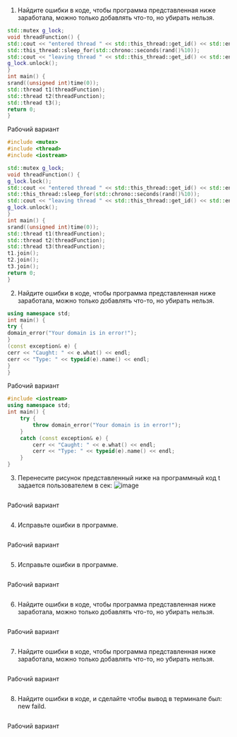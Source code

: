 1) Найдите ошибки в коде, чтобы программа представленная ниже заработала, можно
только добавлять что-то, но убирать нельзя.
```cpp
std::mutex g_lock;
void threadFunction() {
std::cout << "entered thread " << std::this_thread::get_id() << std::endl;
std::this_thread::sleep_for(std::chrono::seconds(rand()%10));
std::cout << "leaving thread " << std::this_thread::get_id() << std::endl;
g_lock.unlock();
}
int main() {
srand((unsigned int)time(0));
std::thread t1(threadFunction);
std::thread t2(threadFunction);
std::thread t3();
return 0;
}
```
Рабочий вариант
```cpp
#include <mutex>
#include <thread>
#include <iostream>

std::mutex g_lock;
void threadFunction() {
g_lock.lock();
std::cout << "entered thread " << std::this_thread::get_id() << std::endl;
std::this_thread::sleep_for(std::chrono::seconds(rand()%10));
std::cout << "leaving thread " << std::this_thread::get_id() << std::endl;
g_lock.unlock();
}
int main() {
srand((unsigned int)time(0));
std::thread t1(threadFunction);
std::thread t2(threadFunction);
std::thread t3(threadFunction);
t1.join();
t2.join();
t3.join();
return 0;
}
```
2) Найдите ошибки в коде, чтобы программа представленная ниже заработала, можно
только добавлять что-то, но убирать нельзя.
```cpp
using namespace std;
int main() {
try {
domain_error("Your domain is in error!");
}
(const exception& e) {
cerr << "Caught: " << e.what() << endl;
cerr << "Type: " << typeid(e).name() << endl;
}
}
```
Рабочий вариант
```cpp
#include <iostream>
using namespace std;
int main() {
    try {
        throw domain_error("Your domain is in error!");
    }
    catch (const exception& e) {
        cerr << "Caught: " << e.what() << endl;
        cerr << "Type: " << typeid(e).name() << endl;
    }
}
```
3) Перенесите рисунок представленный ниже на программный код t задается
пользователем в сек:
![image](https://github.com/user-attachments/assets/25eba7c7-13e2-427e-adfd-da7406d2fb1b)

```cpp
```
Рабочий вариант
```cpp
```
4) Исправьте ошибки в программе.
```cpp
```
Рабочий вариант
```cpp
```
5) Исправьте ошибки в программе.
```cpp
```
Рабочий вариант
```cpp
```
6) Найдите ошибки в коде, чтобы программа представленная ниже заработала, можно
только добавлять что-то, но убирать нельзя.
```cpp
```
Рабочий вариант
```cpp
```
7) Найдите ошибки в коде, чтобы программа представленная ниже заработала, можно
только добавлять что-то, но убирать нельзя.
```cpp
```
Рабочий вариант
```cpp
```
8) Найдите ошибки в коде, и сделайте чтобы вывод в терминале был: new faild.
```cpp
```
Рабочий вариант
```cpp
```
